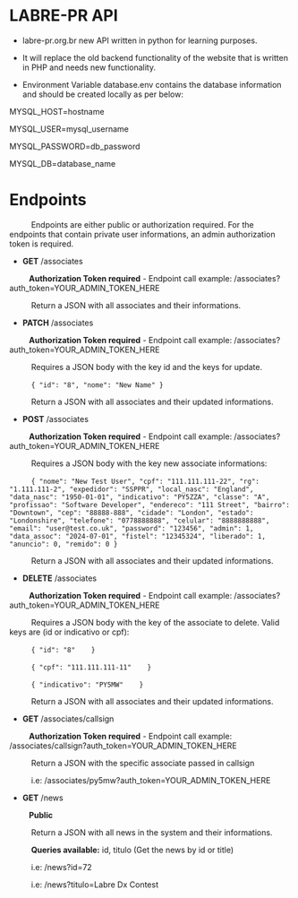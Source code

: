 # LABRE-PR API

- labre-pr.org.br new API written in python for learning purposes.

- It will replace the old backend functionality of the website that is written in PHP and needs new functionality.

- Environment Variable database.env contains the database information and should be created locally as per below:

MYSQL_HOST=hostname

MYSQL_USER=mysql_username

MYSQL_PASSWORD=db_password

MYSQL_DB=database_name

# Endpoints

&ensp;&ensp;&ensp;&ensp;&ensp; Endpoints are either public or authorization required. For the endpoints that contain private user informations, an admin authorization token is required.

- **GET** /associates

&ensp;&ensp;&ensp;&ensp;&ensp;**Authorization Token required** - Endpoint call example: /associates?auth_token=YOUR_ADMIN_TOKEN_HERE

&ensp;&ensp;&ensp;&ensp;&ensp; Return a JSON with all associates and their informations.

- **PATCH** /associates

&ensp;&ensp;&ensp;&ensp;&ensp;**Authorization Token required** - Endpoint call example: /associates?auth_token=YOUR_ADMIN_TOKEN_HERE

&ensp;&ensp;&ensp;&ensp;&ensp; Requires a JSON body with the key id and the keys for update.

&ensp;&ensp;&ensp;&ensp;&ensp; ```{
"id": "8",
"nome": "New Name"
}```

&ensp;&ensp;&ensp;&ensp;&ensp; Return a JSON with all associates and their updated informations.

- **POST** /associates

&ensp;&ensp;&ensp;&ensp;&ensp;**Authorization Token required** - Endpoint call example: /associates?auth_token=YOUR_ADMIN_TOKEN_HERE

&ensp;&ensp;&ensp;&ensp;&ensp; Requires a JSON body with the key new associate informations:

&ensp;&ensp;&ensp;&ensp;&ensp; ```{
    "nome": "New Test User",
    "cpf": "111.111.111-22",
    "rg": "1.111.111-2",
    "expedidor": "SSPPR",
    "local_nasc": "England",
    "data_nasc": "1950-01-01",
    "indicativo": "PY5ZZA",
    "classe": "A",
    "profissao": "Software Developer",
    "endereco": "111 Street",
    "bairro": "Downtown",
    "cep": "88888-888",
    "cidade": "London",
    "estado": "Londonshire",
    "telefone": "0778888888",
    "celular": "8888888888",
    "email": "user@test.co.uk",
    "password": "123456",
    "admin": 1,
    "data_assoc": "2024-07-01",
    "fistel": "12345324",
    "liberado": 1,
    "anuncio": 0,
    "remido": 0
}```

&ensp;&ensp;&ensp;&ensp;&ensp; Return a JSON with all associates and their updated informations.

- **DELETE** /associates

&ensp;&ensp;&ensp;&ensp;&ensp;**Authorization Token required** - Endpoint call example: /associates?auth_token=YOUR_ADMIN_TOKEN_HERE

&ensp;&ensp;&ensp;&ensp;&ensp; Requires a JSON body with the key of the associate to delete. Valid keys are (id or indicativo or cpf):

&ensp;&ensp;&ensp;&ensp;&ensp; ```{
    "id": "8"   
}```

&ensp;&ensp;&ensp;&ensp;&ensp; ```{
    "cpf": "111.111.111-11"   
}```

&ensp;&ensp;&ensp;&ensp;&ensp; ```{
    "indicativo": "PY5MW"   
}```

&ensp;&ensp;&ensp;&ensp;&ensp; Return a JSON with all associates and their updated informations.

- **GET** /associates/callsign

&ensp;&ensp;&ensp;&ensp;&ensp;**Authorization Token required** - Endpoint call example: /associates/callsign?auth_token=YOUR_ADMIN_TOKEN_HERE

&ensp;&ensp;&ensp;&ensp;&ensp; Return a JSON with the specific associate passed in callsign

&ensp;&ensp;&ensp;&ensp;&ensp; i.e: /associates/py5mw?auth_token=YOUR_ADMIN_TOKEN_HERE

- **GET** /news

&ensp;&ensp;&ensp;&ensp;&ensp;**Public**

&ensp;&ensp;&ensp;&ensp;&ensp; Return a JSON with all news in the system and their informations.

&ensp;&ensp;&ensp;&ensp;&ensp; **Queries available:** id, titulo (Get the news by id or title)

&ensp;&ensp;&ensp;&ensp;&ensp; i.e: /news?id=72

&ensp;&ensp;&ensp;&ensp;&ensp; i.e: /news?titulo=Labre Dx Contest
